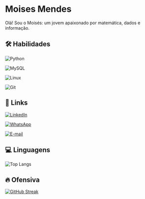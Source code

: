 # Moises Mendes
Olá! Sou o Moisés: um jovem apaixonado por matemática, dados e informação.

## 🛠 Habilidades
![Python](https://img.shields.io/badge/python-3670A0?style=for-the-badge&logo=python&logoColor=ffdd54)

![MySQL](https://img.shields.io/badge/MySQL-00000F?style=for-the-badge&logo=mysql&logoColor=white)

![Linux](https://img.shields.io/badge/Linux-000?style=for-the-badge&logo=linux&logoColor=FCC624)

![Git](https://img.shields.io/badge/GIT-E44C30?style=for-the-badge&logo=git&logoColor=white)






## 🔗 Links
[![LinkedIn](https://img.shields.io/badge/LinkedIn-0077B5?style=for-the-badge&logo=linkedin&logoColor=white)](https://www.linkedin.com/in/moisesmendes/)

[![WhatsApp](https://img.shields.io/badge/WhatsApp-25D366?style=for-the-badge&logo=whatsapp&logoColor=white)](https://wa.me/5589994555162)

[![E-mail](https://img.shields.io/badge/-Email-000?style=for-the-badge&logo=microsoft-outlook&logoColor=007BFF)](mailto:telesmoisesmendes@gmail.com)


## 💻 Linguagens
![Top Langs](https://github-readme-stats-git-masterrstaa-rickstaa.vercel.app/api/top-langs/?username=Elefante98&bg_color=000&border_color=30A3DC&title_color=FFFFFF&text_color=FFF)

## 🔥 Ofensiva
[![GitHub Streak](https://streak-stats.demolab.com/?user=Elefante98&theme=bear&background=000&border=30A3DC&dates=FFF)](https://git.io/streak-stats)
